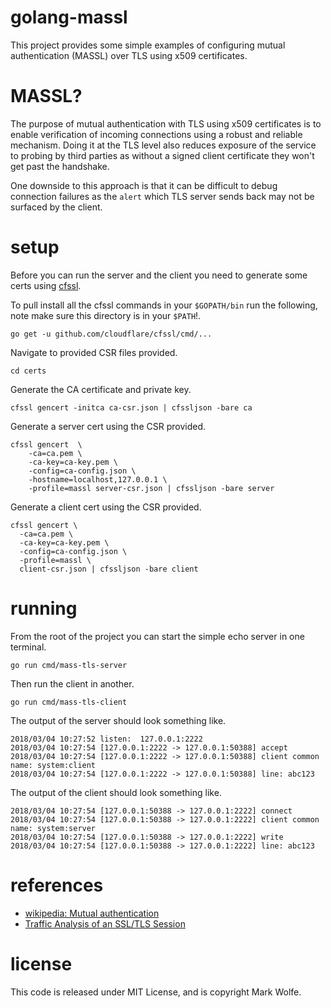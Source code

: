 # golang-massl

This project provides some simple examples of configuring mutual authentication (MASSL) over TLS using x509 certificates.

# MASSL?

The purpose of mutual authentication with TLS using x509 certificates is to enable verification of incoming connections using a robust and reliable mechanism. Doing it at the TLS level also reduces exposure of the service to probing by third parties as without a signed client certificate they won't get past the handshake.

One downside to this approach is that it can be difficult to debug connection failures as the `alert` which TLS server sends back may not be surfaced by the client.

# setup 

Before you can run the server and the client you need to generate some certs using [cfssl](https://github.com/cloudflare/cfssl).

To pull install all the cfssl commands in your `$GOPATH/bin` run the following, note make sure this directory is in your `$PATH`!.

```
go get -u github.com/cloudflare/cfssl/cmd/...
```

Navigate to provided CSR files provided.

```
cd certs
```

Generate the CA certificate and private key.

```
cfssl gencert -initca ca-csr.json | cfssljson -bare ca
```

Generate a server cert using the CSR provided.

```
cfssl gencert  \
    -ca=ca.pem \
    -ca-key=ca-key.pem \
    -config=ca-config.json \
    -hostname=localhost,127.0.0.1 \
    -profile=massl server-csr.json | cfssljson -bare server
```

Generate a client cert using the CSR provided.

```
cfssl gencert \
  -ca=ca.pem \
  -ca-key=ca-key.pem \
  -config=ca-config.json \
  -profile=massl \
  client-csr.json | cfssljson -bare client
```

# running

From the root of the project you can start the simple echo server in one terminal.

```
go run cmd/mass-tls-server
```

Then run the client in another.

```
go run cmd/mass-tls-client
```

The output of the server should look something like.

```
2018/03/04 10:27:52 listen:  127.0.0.1:2222
2018/03/04 10:27:54 [127.0.0.1:2222 -> 127.0.0.1:50388] accept
2018/03/04 10:27:54 [127.0.0.1:2222 -> 127.0.0.1:50388] client common name: system:client
2018/03/04 10:27:54 [127.0.0.1:2222 -> 127.0.0.1:50388] line: abc123
```

The output of the client should look something like.

```
2018/03/04 10:27:54 [127.0.0.1:50388 -> 127.0.0.1:2222] connect
2018/03/04 10:27:54 [127.0.0.1:50388 -> 127.0.0.1:2222] client common name: system:server
2018/03/04 10:27:54 [127.0.0.1:50388 -> 127.0.0.1:2222] write
2018/03/04 10:27:54 [127.0.0.1:50388 -> 127.0.0.1:2222] line: abc123
```

# references

* [wikipedia: Mutual authentication](https://en.wikipedia.org/wiki/Mutual_authentication)
* [Traffic Analysis of an SSL/TLS Session](http://blog.fourthbit.com/2014/12/23/traffic-analysis-of-an-ssl-slash-tls-session)

# license
This code is released under MIT License, and is copyright Mark Wolfe.  